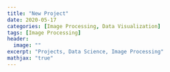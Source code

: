 ```yaml
---
title: "New Project"
date: 2020-05-17
categories: [Image Processing, Data Visualization]
tags: [Image Processing]
header:
  image: ""
excerpt: "Projects, Data Science, Image Processing"
mathjax: "true"
---
```

